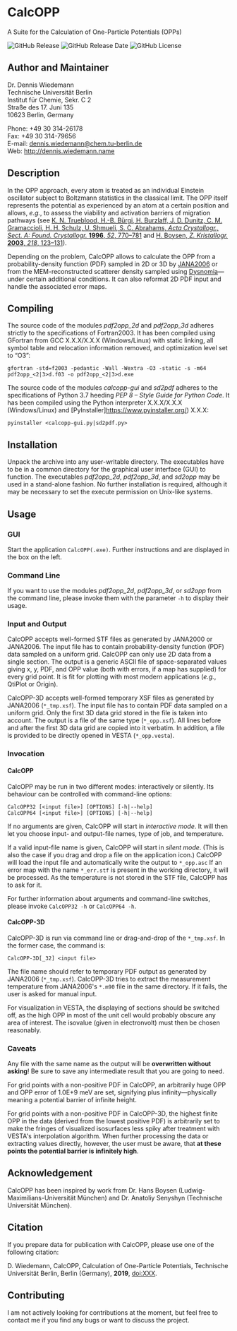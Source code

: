 # CalcOPP
A Suite for the Calculation of One-Particle Potentials (OPPs)

![GitHub Release](https://img.shields.io/github/release/dewiedem/calcopp.svg)
![GitHub Release Date](https://img.shields.io/github/release-date/dewiedem/calcopp.svg)
![GitHub License](https://img.shields.io/github/license/dewiedem/calcopp.svg)

## Author and Maintainer
Dr. Dennis Wiedemann\
Technische Universität Berlin\
Institut für Chemie, Sekr. C 2\
Straße des 17. Juni 135\
10623 Berlin, Germany

Phone:	+49 30 314-26178\
Fax:	+49 30 314-79656\
E-mail:	[dennis.wiedemann@chem.tu-berlin.de](mailto:dennis.wiedemann@chem.tu-berlin.de)\
Web:	http://dennis.wiedemann.name

## Description
In the OPP approach, every atom is treated as an individual Einstein oscillator subject to Boltzmann statistics in the classical limit. The OPP itself represents the potential as experienced by an atom at a certain position and allows, *e.g.*, to assess the viability and activation barriers of migration pathways (see [K. N. Trueblood, H.-B. Bürgi, H. Burzlaff, J. D. Dunitz, C. M. Gramaccioli, H. H. Schulz, U. Shmueli, S. C. Abrahams, *Acta Crystallogr., Sect. A: Found. Crystallogr.* **1996**, *52*, 770–781](https://doi.org/10.1107/S0108767396005697) and [H. Boysen, *Z. Kristallogr.* **2003**, *218*, 123–131](https://doi.org/10.1524/zkri.218.2.123.20668)).

Depending on the problem, CalcOPP allows to calculate the OPP from a probability-density function (PDF) sampled in 2D or 3D by [JANA2006](http://jana.fzu.cz/) or from the MEM-reconstructed scatterer density sampled using [Dysnomia](https://jp-minerals.org/dysnomia/en/)—under certain additional conditions. It can also reformat 2D PDF input and handle the associated error maps.

## Compiling
The source code of the modules *pdf2opp_2d* and *pdf2opp_3d* adheres strictly to the specifications of Fortran2003. It has been compiled using GFortran from GCC X.X.X/X.X.X (Windows/Linux) with static linking, all symbol table and relocation information removed, and optimization level set to “O3”:

`gfortran -std=f2003 -pedantic -Wall -Wextra -O3 -static -s -m64 pdf2opp_<2|3>d.f03 -o pdf2opp_<2|3>d.exe`

The source code of the modules *calcopp-gui* and *sd2pdf* adheres to the specifications of Python 3.7 heeding *PEP 8 – Style Guide for Python Code*. It has been compiled using the Python interpreter X.X.X/X.X.X (Windows/Linux) and [PyInstaller]https://www.pyinstaller.org/) X.X.X:

`pyinstaller <calcopp-gui.py|sd2pdf.py>`

## Installation
Unpack the archive into any user-writable directory. The executables have to be in a common directory for the graphical user interface (GUI) to function. The executables *pdf2opp_2d*, *pdf2opp_3d*, and *sd2opp* may be used in a stand-alone fashion. No further installation is required, although it may be necessary to set the execute permission on Unix-like systems.

## Usage
### GUI
Start the application `CalcOPP(.exe)`. Further instructions and are displayed in the box on the left. 

### Command Line
If you want to use the modules *pdf2opp_2d*, *pdf2opp_3d*, or *sd2opp* from the command line, please invoke them with the parameter `-h` to display their usage.

### Input and Output
CalcOPP accepts well-formed STF files as generated by JANA2000 or JANA2006. The input file has to contain probability-density function (PDF) data sampled on a uniform grid. CalcOPP can only use 2D data from a single section. The output is a generic ASCII file of space-separated values giving x, y, PDF, and OPP value (both with errors, if a map has supplied) for every grid point. It is fit for plotting with most modern applications (*e.g.*, QtiPlot or Origin).

CalcOPP-3D accepts well-formed temporary XSF files as generated by JANA2006 (`*_tmp.xsf`). The input file has to contain PDF data sampled on a uniform grid. Only the first 3D data grid stored in the file is taken into account. The output is a file of the same type (`*_opp.xsf`). All lines before and after the first 3D data grid are copied into it verbatim. In addition, a file is provided to be directly opened in VESTA (`*_opp.vesta`).

### Invocation
#### CalcOPP
CalcOPP may be run in two different modes: interactively or silently. Its behaviour can be controlled with command-line options:

```
CalcOPP32 [<input file>] [OPTIONS] [-h|--help]
CalcOPP64 [<input file>] [OPTIONS] [-h|--help]
```

If no arguments are given, CalcOPP will start in *interactive mode*. It will then let you choose input- and output-file names, type of job, and temperature.

If a valid input-file name is given, CalcOPP will start in *silent mode*. (This is also the case if you drag and drop a file on the application icon.) CalcOPP will load the input file and automatically write the output to `*_opp.asc` If an error map with the name `*_err.stf` is present in the working directory, it will be processed. As the temperature is not stored in the STF file, CalcOPP has to ask for it.

For further information about arguments and command-line switches, please invoke `CalcOPP32 -h` or `CalcOPP64 -h`.

#### CalcOPP-3D
CalcOPP-3D is run via command line or drag-and-drop of the `*_tmp.xsf`. In the former case, the command is:

`CalcOPP-3D[_32] <input file>`

The file name should refer to temporary PDF output as generated by JANA2006 (`*_tmp.xsf`). CalcOPP-3D tries to extract the measurement temperature from JANA2006's `*.m90` file in the same directory. If it fails, the user is asked for manual input.

For visualization in VESTA, the displaying of sections should be switched off, as the high OPP in most of the unit cell would probably obscure any area of interest. The isovalue (given in electronvolt) must then be chosen reasonably.

### Caveats
Any file with the same name as the output will be **overwritten without asking**! Be sure to save any intermediate result that you are going to need.

For grid points with a non-positive PDF in CalcOPP, an arbitrarily huge OPP and OPP error of 1.0E+9 meV are set, signifying plus infinity—physically meaning a potential barrier of infinite height.

For grid points with a non-positive PDF in CalcOPP-3D, the highest finite OPP in the data (derived from the lowest positive PDF) is arbitrarily set to make the fringes of visualized isosurfaces less spiky after treatment with VESTA's interpolation algorithm. When further processing the data or extracting values directly, however, the user must be aware, that **at these points the potential barrier is infinitely high**.

## Acknowledgement
CalcOPP has been inspired by work from Dr. Hans Boysen (Ludwig-Maximilians-Universität München) and Dr. Anatoliy Senyshyn (Technische Universität München).

## Citation
If you prepare data for publication with CalcOPP, please use one of the following citation:

D. Wiedemann, CalcOPP, Calculation of One-Particle Potentials, Technische Universität Berlin, Berlin (Germany), **2019**, [doi:XXX](https://doi.org/XXX).

## Contributing
I am not actively looking for contributions at the moment, but feel free to contact me if you find any bugs or want to discuss the project.
